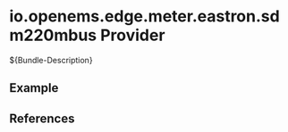 # io.openems.edge.meter.eastron.sdm220mbus Provider

${Bundle-Description}

## Example

## References


